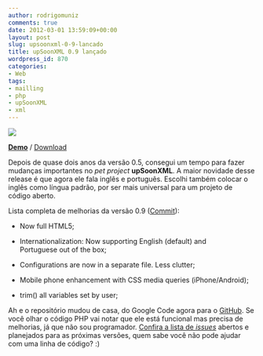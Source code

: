 ```yaml
---
author: rodrigomuniz
comments: true
date: 2012-03-01 13:59:09+00:00
layout: post
slug: upsoonxml-0-9-lancado
title: upSoonXML 0.9 lançado
wordpress_id: 870
categories:
- Web
tags:
- mailling
- php
- upSoonXML
- xml
---
```


[![](http://rodrigomuniz.com/wp-content/img/2012/03/687474703a2f2f7331362e706f7374696d6167652e6f72672f766d7a3669777879742f53637265656e5f53686f745f323031325f30335f30315f61745f335f30365f33325f414d2e706e67-300x293.png)](https://github.com/rodrigomuniz/upSoonXML)

**[Demo](http://labs.rodrigomuniz.com/upsoonXML/)** / [Download](https://github.com/rodrigomuniz/upSoonXML/downloads)

Depois de quase dois anos da versão 0.5, consegui um tempo para fazer mudanças importantes no _pet project_ **upSoonXML**. A maior novidade desse release é que agora ele fala inglês e português. Escolhi também colocar o inglês como língua padrão, por ser mais universal para um projeto de código aberto.

Lista completa de melhorias da versão 0.9 ([Commit](https://github.com/rodrigomuniz/upSoonXML/commit/4576949b00acfb2ac10fea7cb0a6c425d75b5420)):



	
  * Now full HTML5;

	
  * Internationalization: Now supporting English (default) and Portuguese out of the box;

	
  * Configurations are now in a separate file. Less clutter;

	
  * Mobile phone enhancement with CSS media queries (iPhone/Android);

	
  * trim() all variables set by user;


Ah e o repositório mudou de casa, do Google Code agora para o [GitHub](https://github.com/rodrigomuniz/upSoonXML). Se você olhar o código PHP vai notar que ele está funcional mas precisa de melhorias, já que não sou programador. [Confira a lista de _issues_](https://github.com/rodrigomuniz/upSoonXML/issues) abertos e planejados para as próximas versões, quem sabe você não pode ajudar com uma linha de código? :)
